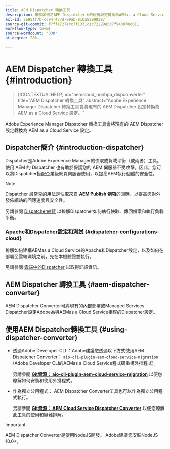 ```yaml
---
title: AEM Dispatcher 轉換工具
description: 瞭解如何將AEM Dispatcher上的現有設定轉換為AEMas a Cloud ServiceDispatcher上的設定。
exl-id: 2e95ff7b-cc94-477d-99ab-816a58998287
source-git-commit: f7ffe727ecc7f1331c1c72229a5d7f940070c011
workflow-type: tm+mt
source-wordcount: '330'
ht-degree: 28%

---
```


# AEM Dispatcher 轉換工具 {#introduction}

>[!CONTEXTUALHELP]
>id="aemcloud_nonbpa_dispconverter"
>title="AEM Dispatcher 轉換工具"
>abstract="Adobe Experience Manager Dispatcher 轉換工具會將現有的 AEM Dispatcher 設定轉換為 AEM as a Cloud Service 設定。"

Adobe Experience Manager Dispatcher 轉換工具會將現有的 AEM Dispatcher 設定轉換為 AEM as a Cloud Service 設定。

## Dispatcher簡介 {#introduction-dispatcher}

Dispatcher是Adobe Experience Manager的快取或負載平衡（或兩者）工具。 使用 AEM 的 Dispatcher 也有助於保護您的 AEM 伺服器不受攻擊。因此，您可以將Dispatcher搭配企業級網頁伺服器使用，以提高AEM執行個體的安全性。

>[!NOTE]
>Dispatcher 最常見的用法是快取來自 **AEM Publish 例項**&#x200B;的回應，以提高您對外發佈網站的回應速度與安全性。

另請參閱 [Dispatcher綜覽](https://experienceleague.adobe.com/docs/experience-manager-dispatcher/using/dispatcher.html) 以瞭解Dispatcher如何執行快取、傳回檔案和執行負載平衡。

### Apache和Dispatcher設定和測試 {#dispatcher-configurations-cloud}

瞭解如何建構AEMas a Cloud Service的Apache和Dispatcher設定，以及如何在部署至雲端環境之前，先在本機驗證並執行。

另請參閱 [雲端中的Dispatcher](https://experienceleague.adobe.com/docs/experience-manager-cloud-service/content/implementing/content-delivery/disp-overview.html) 以取得詳細資訊。

## AEM Dispatcher 轉換工具 {#aem-dispatcher-converter}

AEM Dispatcher Converter可將現有的內部部署或Managed Services Dispatcher設定Adobe為與AEMas a Cloud Service相容的Dispatcher設定。

## 使用AEM Dispatcher轉換工具 {#using-dispatcher-converter}

* 透過Adobe Developer CLI ：Adobe建議您透過以下方式使用AEM Dispatcher Converter： `aio-cli-plugin-aem-cloud-service-migration` (Adobe Developer CLI的AEMas a Cloud Service程式碼重構外掛程式)。

  另請參閱 **[Git資源： aio-cli-plugin-aem-cloud-service-migration](https://github.com/adobe/aio-cli-plugin-aem-cloud-service-migration#introduction)** 以便您瞭解如何安裝和使用外掛程式。

* 作為獨立公用程式： AEM Dispatcher Converter工具也可以作為獨立公用程式執行。

  另請參閱 **[Git資源： AEM Cloud Service Dispatcher Converter](https://github.com/adobe/aem-cloud-service-source-migration/tree/master/packages/dispatcher-converter)** 以便您瞭解此工具的使用和疑難排解。

>[!IMPORTANT]
>AEM Dispatcher Converter是使用NodeJS開發。 Adobe建議您安裝NodeJS 10.0+。
